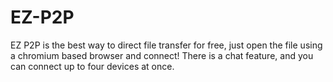 # EZ-P2P
EZ P2P is the best way to direct file transfer for free, just open the file using a chromium based browser and connect! There is a chat feature, and you can connect up to four devices at once.
